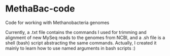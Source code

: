 # MethaBac-code
Code for working with Methanobacteria genomes

Currently, a .txt file contains the commands I used for trimming and alignment of new MySeq reads to the genomes from NCBI, and a .sh file is a shell (bash) script abstracting the same commands.
Actually, I created it mainly to learn how to use named arguments in bash scripts :)

